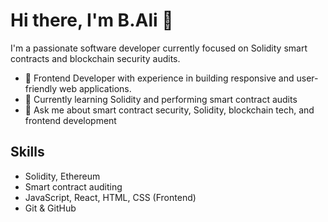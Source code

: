 # Hi there, I'm B.Ali 👋

I'm a passionate software developer currently focused on Solidity smart contracts and blockchain security audits.  

- 🔭 Frontend Developer with experience in building responsive and user-friendly web applications.  
- 🌱 Currently learning Solidity and performing smart contract audits  
- 💬 Ask me about smart contract security, Solidity, blockchain tech, and frontend development  

## Skills  
- Solidity, Ethereum  
- Smart contract auditing  
- JavaScript, React, HTML, CSS (Frontend) 
- Git & GitHub  

